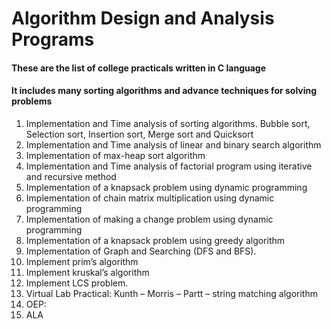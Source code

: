 # Algorithm Design and Analysis Programs

#### These are the list of college practicals written in C language
#### It includes many sorting algorithms and advance techniques for solving problems

1. Implementation and Time analysis of sorting algorithms. Bubble sort, Selection sort, Insertion sort, Merge sort and Quicksort
2. Implementation and Time analysis of linear and binary search algorithm
3. Implementation of max-heap sort algorithm
4. Implementation and Time analysis of factorial program using iterative and recursive method
5. Implementation of a knapsack problem using dynamic programming
6. Implementation of chain matrix multiplication using dynamic programming
7. Implementation of making a change problem using dynamic programming
8. Implementation of a knapsack problem using greedy algorithm
9. Implementation of Graph and Searching (DFS and BFS).
10. Implement prim’s algorithm
11. Implement kruskal’s algorithm
12. Implement LCS problem.
13. Virtual Lab Practical: Kunth – Morris – Partt – string  matching algorithm
14. OEP:
15. ALA

